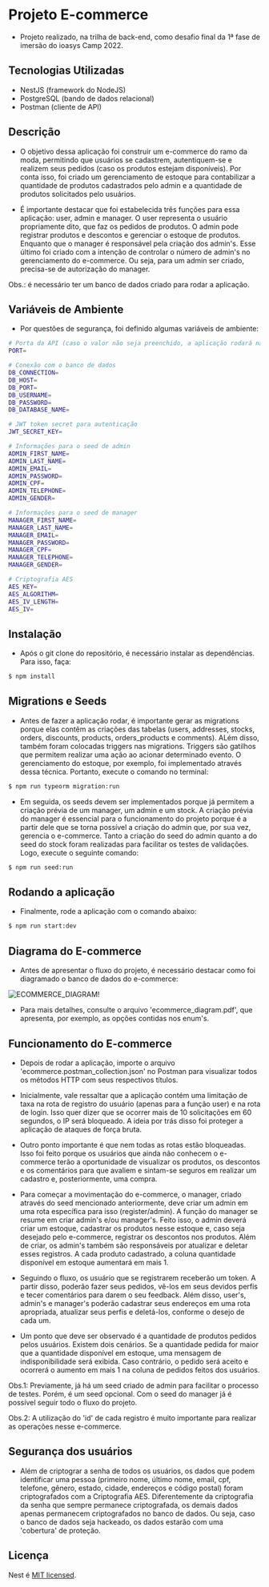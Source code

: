 # Projeto E-commerce

- Projeto realizado, na trilha de back-end, como desafio final da 1ª fase de imersão do ioasys Camp 2022.

## Tecnologias Utilizadas

- NestJS (framework do NodeJS)
- PostgreSQL (bando de dados relacional)
- Postman (cliente de API)

## Descrição

- O objetivo dessa aplicação foi construir um e-commerce do ramo da moda, permitindo que usuários se cadastrem, autentiquem-se e realizem seus pedidos (caso os produtos estejam disponíveis). Por conta isso, foi criado um gerenciamento de estoque para contabilizar a quantidade de produtos cadastrados pelo admin e a quantidade de produtos solicitados pelo usuários.

- É importante destacar que foi estabelecida três funções para essa aplicação: user, admin e manager. O user representa o usuário propriamente dito, que faz os pedidos de produtos. O admin pode registrar produtos e descontos e gerenciar o estoque de produtos. Enquanto que o manager é responsável pela criação dos admin's. Esse último foi criado com a intenção de controlar o número de admin's no gerenciamento do e-commerce. Ou seja, para um admin ser criado, precisa-se de autorização do manager.

Obs.: é necessário ter um banco de dados criado para rodar a aplicação.

## Variáveis de Ambiente

- Por questões de segurança, foi definido algumas variáveis de ambiente:

```bash
# Porta da API (caso o valor não seja preenchido, a aplicação rodará na porta 3000)
PORT=                             

# Conexão com o banco de dados
DB_CONNECTION=                  
DB_HOST=                         
DB_PORT=                         
DB_USERNAME=                     
DB_PASSWORD=                     
DB_DATABASE_NAME=                      

# JWT token secret para autenticação
JWT_SECRET_KEY=      

# Informações para o seed de admin
ADMIN_FIRST_NAME=                 
ADMIN_LAST_NAME=                  
ADMIN_EMAIL=                      
ADMIN_PASSWORD=
ADMIN_CPF=
ADMIN_TELEPHONE=
ADMIN_GENDER=

# Informações para o seed de manager
MANAGER_FIRST_NAME=
MANAGER_LAST_NAME=
MANAGER_EMAIL=
MANAGER_PASSWORD=
MANAGER_CPF=
MANAGER_TELEPHONE=
MANAGER_GENDER=

# Criptografia AES
AES_KEY=
AES_ALGORITHM=
AES_IV_LENGTH=
AES_IV=
```

## Instalação

- Após o git clone do repositório, é necessário instalar as dependências. Para isso, faça:

```bash
$ npm install
```

## Migrations e Seeds

- Antes de fazer a aplicação rodar, é importante gerar as migrations porque elas contêm as criações das tabelas (users, addresses, stocks, orders, discounts, products, orders_products e comments). ALém disso, também foram colocadas triggers nas migrations. Triggers são gatilhos que permitem realizar uma ação ao acionar determinado evento. O gerenciamento do estoque, por exemplo, foi implementado através dessa técnica. Portanto, execute o comando no terminal:

```bash
$ npm run typeorm migration:run
```

- Em seguida, os seeds devem ser implementados porque já permitem a criação prévia de um manager, um admin e um stock. A criação prévia do manager é essencial para o funcionamento do projeto porque é a partir dele que se torna possível a criação do admin que, por sua vez, gerencia o e-commerce. Tanto a criação do seed do admin quanto a do seed do stock foram realizadas para facilitar os testes de validações. Logo, execute o seguinte comando:  

```bash
$ npm run seed:run
```

## Rodando a aplicação

- Finalmente, rode a aplicação com o comando abaixo:

```bash
$ npm run start:dev
```

## Diagrama do E-commerce

- Antes de apresentar o fluxo do projeto, é necessário destacar como foi diagramado o banco de dados do e-commerce:

![ECOMMERCE_DIAGRAM!](https://user-images.githubusercontent.com/91624733/155892194-0ef023dd-dfca-4d96-b733-1d9790aa4d48.png)

- Para mais detalhes, consulte o arquivo 'ecommerce_diagram.pdf', que apresenta, por exemplo, as opções contidas nos enum's.

## Funcionamento do E-commerce

- Depois de rodar a aplicação, importe o arquivo 'ecommerce.postman_collection.json' no Postman para visualizar todos os métodos HTTP com seus respectivos títulos. 

- Inicialmente, vale ressaltar que a aplicação contém uma limitação de taxa na rota de registro do usuário (apenas para a função user) e na rota de login. Isso quer dizer que se ocorrer mais de 10 solicitações em 60 segundos, o IP será bloqueado. A ideia por trás disso foi proteger a aplicação de ataques de força bruta.  

- Outro ponto importante é que nem todas as rotas estão bloqueadas. Isso foi feito porque os usuários que ainda não conhecem o e-commerce terão a oportunidade de visualizar os produtos, os descontos e os comentários para que avaliem e sintam-se seguros em realizar um cadastro e, posteriormente, uma compra. 

- Para começar a movimentação do e-commerce, o manager, criado através do seed mencionado anteriormente, deve criar um admin em uma rota específica para isso (register/admin). A função do manager se resume em criar admin's e/ou manager's. Feito isso, o admin deverá criar um estoque, cadastrar os produtos nesse estoque e, caso seja desejado pelo e-commerce, registrar os descontos nos produtos. Além de criar, os admin's também são responsáveis por atualizar e deletar esses registros. A cada produto cadastrado, a coluna quantidade disponível em estoque aumentará em mais 1.

- Seguindo o fluxo, os usuário que se registrarem receberão um token. A partir disso, poderão fazer seus pedidos, vê-los em seus devidos perfis e tecer comentários para darem o seu feedback. Além disso, user's, admin's e manager's poderão cadastrar seus endereços em uma rota apropriada, atualizar seus perfis e deletá-los, conforme o desejo de cada um. 

- Um ponto que deve ser observado é a quantidade de produtos pedidos pelos usuários. Existem dois cenários. Se a quantidade pedida for maior que a quantidade disponível em estoque, uma mensagem de indisponibilidade será exibida. Caso contrário, o pedido será aceito e ocorrerá o aumento em mais 1 na coluna de pedidos feitos dos usuários. 

Obs.1: Previamente, já há um seed criado de admin para facilitar o processo de testes. Porém, é um seed opcional. Com o seed do manager já é possível seguir todo o fluxo do projeto.

Obs.2: A utilização do 'id' de cada registro é muito importante para realizar as operações nesse e-commerce. 

## Segurança dos usuários

- Além de criptograr a senha de todos os usuários, os dados que podem identificar uma pessoa (primeiro nome, último nome, email, cpf, telefone, gênero, estado, cidade, endereços e código postal) foram criptografados com a Criptografia AES. Diferentemente da criptografia da senha que sempre permanece criptografada, os demais dados apenas permanecem criptografados no banco de dados. Ou seja, caso o banco de dados seja hackeado, os dados estarão com uma 'cobertura' de proteção.

## Licença

Nest é [MIT licensed](LICENSE).
